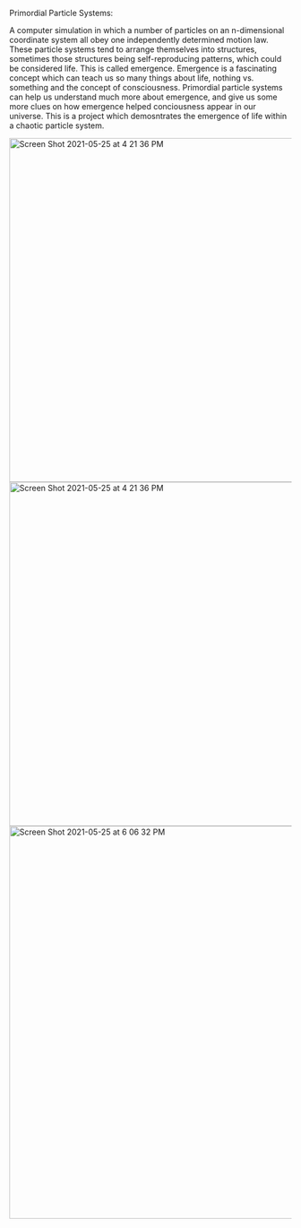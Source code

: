 Primordial Particle Systems:

A computer simulation in which a number of particles on an n-dimensional coordinate system all obey one independently determined motion law. These particle systems tend to arrange themselves into structures, sometimes those structures being self-reproducing patterns, which could be considered life. This is called emergence. Emergence is a fascinating concept which can teach us so many things about life, nothing vs. something and the concept of consciousness. Primordial particle systems can help us understand much more about emergence, and give us some more clues on how emergence helped conciousness appear in our universe. This is a project which demosntrates the emergence of life within a chaotic particle system.


<img width="614" alt="Screen Shot 2021-05-25 at 4 21 36 PM" src="https://user-images.githubusercontent.com/56005095/119521305-add95900-bd83-11eb-854c-01e0f5f6ab52.png">

<img width="614" alt="Screen Shot 2021-05-25 at 4 21 36 PM" src="https://user-images.githubusercontent.com/56005095/119521388-c47fb000-bd83-11eb-84c6-34af3c51101c.png">

<img width="701" alt="Screen Shot 2021-05-25 at 6 06 32 PM" src="https://user-images.githubusercontent.com/56005095/119521569-f133c780-bd83-11eb-87b3-ec225017072b.png">
